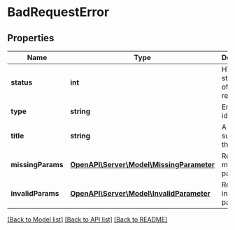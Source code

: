 # BadRequestError

## Properties
Name | Type | Description | Notes
------------ | ------------- | ------------- | -------------
**status** | **int** | HTTP status code of the response. | [optional] 
**type** | **string** | Error type identifier. | [optional] 
**title** | **string** | A short summary of the error. | [optional] 
**missingParams** | [**OpenAPI\Server\Model\MissingParameter**](MissingParameter.md) | Request&#39;s missing parameters. | [optional] 
**invalidParams** | [**OpenAPI\Server\Model\InvalidParameter**](InvalidParameter.md) | Request&#39;s invalid parameters. | [optional] 

[[Back to Model list]](../README.md#documentation-for-models) [[Back to API list]](../README.md#documentation-for-api-endpoints) [[Back to README]](../README.md)


